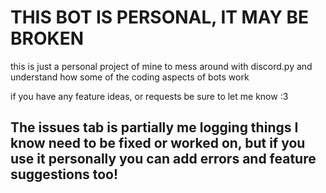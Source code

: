 # THIS BOT IS PERSONAL, IT MAY BE BROKEN
this is just a personal project of mine to mess around with discord.py and understand how some of the coding aspects of bots work

if you have any feature ideas, or requests be sure to let me know :3

## The issues tab is partially me logging things I know need to be fixed or worked on, but if you use it personally you can add errors and feature suggestions too! 
